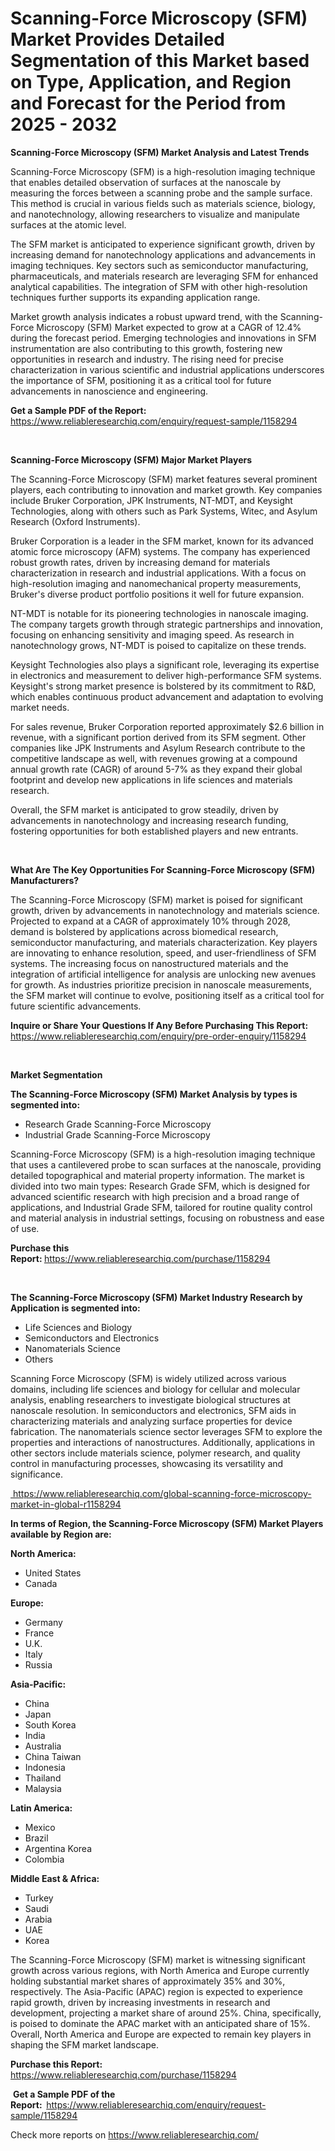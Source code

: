 <p><h1>Scanning-Force Microscopy (SFM) Market Provides Detailed Segmentation of this Market based on Type, Application, and Region and Forecast for the Period from 2025 - 2032</h1></p><p><strong>Scanning-Force Microscopy (SFM) Market Analysis and Latest Trends</strong></p>
<p><p>Scanning-Force Microscopy (SFM) is a high-resolution imaging technique that enables detailed observation of surfaces at the nanoscale by measuring the forces between a scanning probe and the sample surface. This method is crucial in various fields such as materials science, biology, and nanotechnology, allowing researchers to visualize and manipulate surfaces at the atomic level. </p><p>The SFM market is anticipated to experience significant growth, driven by increasing demand for nanotechnology applications and advancements in imaging techniques. Key sectors such as semiconductor manufacturing, pharmaceuticals, and materials research are leveraging SFM for enhanced analytical capabilities. The integration of SFM with other high-resolution techniques further supports its expanding application range.</p><p>Market growth analysis indicates a robust upward trend, with the Scanning-Force Microscopy (SFM) Market expected to grow at a CAGR of 12.4% during the forecast period. Emerging technologies and innovations in SFM instrumentation are also contributing to this growth, fostering new opportunities in research and industry. The rising need for precise characterization in various scientific and industrial applications underscores the importance of SFM, positioning it as a critical tool for future advancements in nanoscience and engineering.</p></p>
<p><strong>Get a Sample PDF of the Report:&nbsp;</strong> <a href="https://www.reliableresearchiq.com/enquiry/request-sample/1158294?utm_campaign=2278&utm_medium=2&utm_source=Github&utm_content=ia&utm_term=24022025&utm_id=scanning-force-microscopy-sfm">https://www.reliableresearchiq.com/enquiry/request-sample/1158294</a></p>
<p>&nbsp;</p>
<p><strong>Scanning-Force Microscopy (SFM) Major Market Players</strong></p>
<p><p>The Scanning-Force Microscopy (SFM) market features several prominent players, each contributing to innovation and market growth. Key companies include Bruker Corporation, JPK Instruments, NT-MDT, and Keysight Technologies, along with others such as Park Systems, Witec, and Asylum Research (Oxford Instruments). </p><p>Bruker Corporation is a leader in the SFM market, known for its advanced atomic force microscopy (AFM) systems. The company has experienced robust growth rates, driven by increasing demand for materials characterization in research and industrial applications. With a focus on high-resolution imaging and nanomechanical property measurements, Bruker's diverse product portfolio positions it well for future expansion.</p><p>NT-MDT is notable for its pioneering technologies in nanoscale imaging. The company targets growth through strategic partnerships and innovation, focusing on enhancing sensitivity and imaging speed. As research in nanotechnology grows, NT-MDT is poised to capitalize on these trends.</p><p>Keysight Technologies also plays a significant role, leveraging its expertise in electronics and measurement to deliver high-performance SFM systems. Keysight's strong market presence is bolstered by its commitment to R&D, which enables continuous product advancement and adaptation to evolving market needs.</p><p>For sales revenue, Bruker Corporation reported approximately $2.6 billion in revenue, with a significant portion derived from its SFM segment. Other companies like JPK Instruments and Asylum Research contribute to the competitive landscape as well, with revenues growing at a compound annual growth rate (CAGR) of around 5-7% as they expand their global footprint and develop new applications in life sciences and materials research.</p><p>Overall, the SFM market is anticipated to grow steadily, driven by advancements in nanotechnology and increasing research funding, fostering opportunities for both established players and new entrants.</p></p>
<p>&nbsp;</p>
<p><strong>What Are The Key Opportunities For Scanning-Force Microscopy (SFM) Manufacturers?</strong></p>
<p><p>The Scanning-Force Microscopy (SFM) market is poised for significant growth, driven by advancements in nanotechnology and materials science. Projected to expand at a CAGR of approximately 10% through 2028, demand is bolstered by applications across biomedical research, semiconductor manufacturing, and materials characterization. Key players are innovating to enhance resolution, speed, and user-friendliness of SFM systems. The increasing focus on nanostructured materials and the integration of artificial intelligence for analysis are unlocking new avenues for growth. As industries prioritize precision in nanoscale measurements, the SFM market will continue to evolve, positioning itself as a critical tool for future scientific advancements.</p></p>
<p><strong>Inquire or Share Your Questions If Any Before Purchasing This Report:</strong> <a href="https://www.reliableresearchiq.com/enquiry/pre-order-enquiry/1158294?utm_campaign=2278&utm_medium=2&utm_source=Github&utm_content=ia&utm_term=24022025&utm_id=scanning-force-microscopy-sfm">https://www.reliableresearchiq.com/enquiry/pre-order-enquiry/1158294</a></p>
<p>&nbsp;</p>
<p><strong>Market Segmentation</strong></p>
<p><strong>The Scanning-Force Microscopy (SFM) Market Analysis by types is segmented into:</strong></p>
<p><ul><li>Research Grade Scanning-Force Microscopy</li><li>Industrial Grade Scanning-Force Microscopy</li></ul></p>
<p><p>Scanning-Force Microscopy (SFM) is a high-resolution imaging technique that uses a cantilevered probe to scan surfaces at the nanoscale, providing detailed topographical and material property information. The market is divided into two main types: Research Grade SFM, which is designed for advanced scientific research with high precision and a broad range of applications, and Industrial Grade SFM, tailored for routine quality control and material analysis in industrial settings, focusing on robustness and ease of use.</p></p>
<p><strong>Purchase this Report:&nbsp;</strong><a href="https://www.reliableresearchiq.com/purchase/1158294?utm_campaign=2278&utm_medium=2&utm_source=Github&utm_content=ia&utm_term=24022025&utm_id=scanning-force-microscopy-sfm">https://www.reliableresearchiq.com/purchase/1158294</a></p>
<p>&nbsp;</p>
<p><strong>The Scanning-Force Microscopy (SFM) Market Industry Research by Application is segmented into:</strong></p>
<p><ul><li>Life Sciences and Biology</li><li>Semiconductors and Electronics</li><li>Nanomaterials Science</li><li>Others</li></ul></p>
<p><p>Scanning Force Microscopy (SFM) is widely utilized across various domains, including life sciences and biology for cellular and molecular analysis, enabling researchers to investigate biological structures at nanoscale resolution. In semiconductors and electronics, SFM aids in characterizing materials and analyzing surface properties for device fabrication. The nanomaterials science sector leverages SFM to explore the properties and interactions of nanostructures. Additionally, applications in other sectors include materials science, polymer research, and quality control in manufacturing processes, showcasing its versatility and significance.</p></p>
<p><a href="https://www.reliableresearchiq.com/global-scanning-force-microscopy-market-in-global-r1158294?utm_campaign=2278&utm_medium=2&utm_source=Github&utm_content=ia&utm_term=24022025&utm_id=scanning-force-microscopy-sfm">&nbsp;https://www.reliableresearchiq.com/global-scanning-force-microscopy-market-in-global-r1158294</a></p>
<p><strong>In terms of Region, the Scanning-Force Microscopy (SFM) Market Players available by Region are:</strong></p>
<p>
    <p> <strong> North America: </strong>
        <ul>
            <li>United States</li>
            <li>Canada</li>
        </ul>
        </p> 
    <p> <strong> Europe: </strong>
        <ul>
            <li>Germany</li>
            <li>France</li>
            <li>U.K.</li>
            <li>Italy</li>
            <li>Russia</li>
        </ul>
        </p> 
    <p> <strong> Asia-Pacific: </strong>
        <ul>
            <li>China</li>
            <li>Japan</li>
            <li>South Korea</li>
            <li>India</li>
            <li>Australia</li>
            <li>China Taiwan</li>
            <li>Indonesia</li>
            <li>Thailand</li>
            <li>Malaysia</li>
        </ul>
        </p> 
    <p> <strong> Latin America: </strong>
        <ul>
            <li>Mexico</li>
            <li>Brazil</li>
            <li>Argentina Korea</li>
            <li>Colombia</li>
        </ul>
        </p> 
    <p> <strong> Middle East & Africa: </strong>
        <ul>
            <li>Turkey</li>
            <li>Saudi</li>
            <li>Arabia</li>
            <li>UAE</li>
            <li>Korea</li>
        </ul>
    </p>
    </p>
<p><p>The Scanning-Force Microscopy (SFM) market is witnessing significant growth across various regions, with North America and Europe currently holding substantial market shares of approximately 35% and 30%, respectively. The Asia-Pacific (APAC) region is expected to experience rapid growth, driven by increasing investments in research and development, projecting a market share of around 25%. China, specifically, is poised to dominate the APAC market with an anticipated share of 15%. Overall, North America and Europe are expected to remain key players in shaping the SFM market landscape.</p></p>
<p><strong>Purchase this Report: </strong><a href="https://www.reliableresearchiq.com/purchase/1158294?utm_campaign=2278&utm_medium=2&utm_source=Github&utm_content=ia&utm_term=24022025&utm_id=scanning-force-microscopy-sfm">https://www.reliableresearchiq.com/purchase/1158294</a></p>
<p>&nbsp;<strong>Get a Sample PDF of the Report:&nbsp;&nbsp;</strong><a href="https://www.reliableresearchiq.com/enquiry/request-sample/1158294?utm_campaign=2278&utm_medium=2&utm_source=Github&utm_content=ia&utm_term=24022025&utm_id=scanning-force-microscopy-sfm">https://www.reliableresearchiq.com/enquiry/request-sample/1158294</a></p>
<p><strong></strong></p>
<p>Check more reports on <a href="https://www.reliableresearchiq.com/?utm_campaign=2278&utm_medium=2&utm_source=Github&utm_content=ia&utm_term=24022025&utm_id=scanning-force-microscopy-sfm">https://www.reliableresearchiq.com/</a></p>